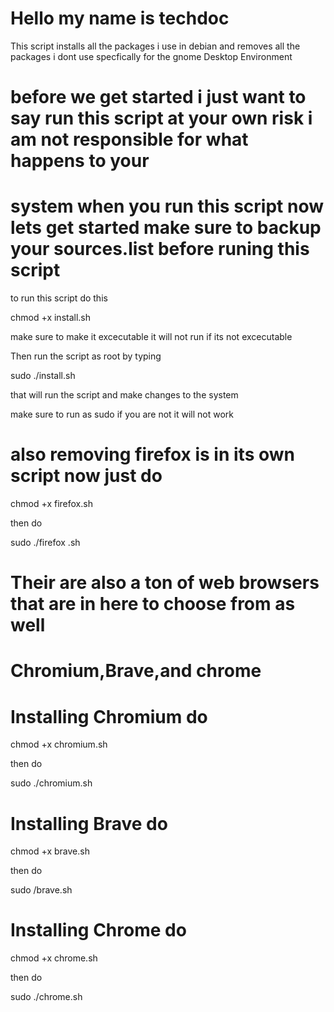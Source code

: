 # Hello my name is techdoc 

This script installs all the packages i use in debian and removes all the packages i dont use specfically for the gnome
Desktop Environment 

# before we get started i just want to say run this script at your own risk i am not responsible for what happens to your 

# system when you run this script now lets get started make sure to backup your sources.list before runing this script

to run this script do this 

chmod +x install.sh 

make sure to make it excecutable it will not run if its not excecutable 


Then run the script as root by typing 

sudo ./install.sh 

that will run the script and make changes to the system 

make sure to run as sudo if you are not  it will not work 

# also removing firefox is in its own script now just do 

chmod +x firefox.sh

then do 

sudo ./firefox .sh 

# Their are also a ton of web browsers that are in here to choose from as well 

# Chromium,Brave,and chrome

# Installing Chromium do 

chmod +x chromium.sh

then do 

sudo ./chromium.sh

# Installing Brave do 

chmod +x brave.sh

then do 

sudo /brave.sh

# Installing Chrome do 

chmod +x chrome.sh

then do 

sudo ./chrome.sh












